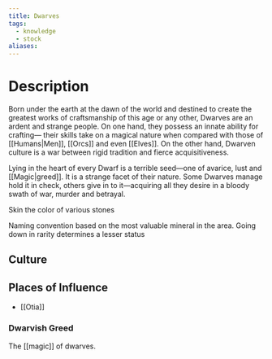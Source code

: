```yaml
---
title: Dwarves
tags:
  - knowledge
  - stock
aliases:
---
```

# Description
Born under the earth at the dawn of the world and destined to create the greatest works of craftsmanship of this age or any other, Dwarves are an ardent and strange people. On one hand, they possess an innate ability for crafting— their skills take on a magical nature when compared with those of [[Humans|Men]], [[Orcs]] and even [[Elves]]. On the other hand, Dwarven culture is a war between rigid tradition and fierce acquisitiveness.

Lying in the heart of every Dwarf is a terrible seed—one of avarice, lust and [[Magic|greed]]. It is a strange facet of their nature. Some Dwarves manage hold it in check, others give in to it—acquiring all they desire in a bloody swath of war, murder and betrayal.

Skin the color of various stones

Naming convention based on the most valuable mineral in the area.
Going down in rarity determines a lesser status
## Culture


## Places of Influence
* [[Otia]]

### Dwarvish Greed
The [[magic]] of dwarves.
